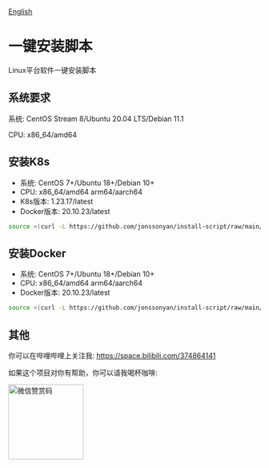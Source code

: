 [English](README.md)

# 一键安装脚本

Linux平台软件一键安装脚本

## 系统要求

系统: CentOS Stream 8/Ubuntu 20.04 LTS/Debian 11.1

CPU: x86_64/amd64

## 安装K8s

- 系统: CentOS 7+/Ubuntu 18+/Debian 10+
- CPU: x86_64/amd64 arm64/aarch64
- K8s版本: 1.23.17/latest
- Docker版本: 20.10.23/latest

```bash
source <(curl -L https://github.com/jonssonyan/install-script/raw/main/k8s-install.sh)
```

## 安装Docker

- 系统: CentOS 7+/Ubuntu 18+/Debian 10+
- CPU: x86_64/amd64 arm64/aarch64
- Docker版本: 20.10.23/latest

```bash
source <(curl -L https://github.com/jonssonyan/install-script/raw/main/docker-install.sh)
```

## 其他

你可以在哔哩哔哩上关注我: https://space.bilibili.com/374864141

如果这个项目对你有帮助，你可以请我喝杯咖啡:

<img src="https://github.com/jonssonyan/install-script/assets/46235235/cce90c48-27d3-492c-af3e-468b656bdd06" width="150" alt="微信赞赏码" title="微信赞赏码"/>